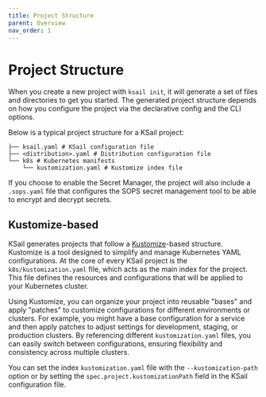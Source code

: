```yaml
---
title: Project Structure
parent: Overview
nav_order: 1
---
```


# Project Structure

When you create a new project with `ksail init`, it will generate a set of files and directories to get you started. The generated project structure depends on how you configure the project via the declarative config and the CLI options.

Below is a typical project structure for a KSail project:

```shell
├── ksail.yaml # KSail configuration file
├── <distribution>.yaml # Distribution configuration file
└── k8s # Kubernetes manifests
    └── kustomization.yaml # Kustomize index file
```

If you choose to enable the Secret Manager, the project will also include a `.sops.yaml` file that configures the SOPS secret management tool to be able to encrypt and decrypt secrets.

## Kustomize-based

KSail generates projects that follow a [Kustomize](https://kubernetes-sigs.github.io/kustomize/)-based structure. Kustomize is a tool designed to simplify and manage Kubernetes YAML configurations. At the core of every KSail project is the `k8s/kustomization.yaml` file, which acts as the main index for the project. This file defines the resources and configurations that will be applied to your Kubernetes cluster.

Using Kustomize, you can organize your project into reusable "bases" and apply "patches" to customize configurations for different environments or clusters. For example, you might have a base configuration for a service and then apply patches to adjust settings for development, staging, or production clusters. By referencing different `kustomization.yaml` files, you can easily switch between configurations, ensuring flexibility and consistency across multiple clusters.

You can set the index `kustomization.yaml` file with the `--kustomization-path` option or by setting the `spec.project.kustomizationPath` field in the KSail configuration file.
